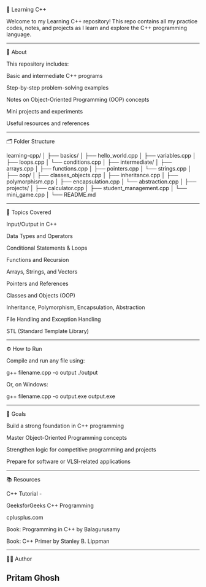 
🚀 Learning C++

Welcome to my Learning C++ repository!
This repo contains all my practice codes, notes, and projects as I learn and explore the C++ programming language.


---

📘 About

This repository includes:

Basic and intermediate C++ programs

Step-by-step problem-solving examples

Notes on Object-Oriented Programming (OOP) concepts

Mini projects and experiments

Useful resources and references



---

🗂 Folder Structure

learning-cpp/
│
├── basics/
│   ├── hello_world.cpp
│   ├── variables.cpp
│   ├── loops.cpp
│   └── conditions.cpp
│
├── intermediate/
│   ├── arrays.cpp
│   ├── functions.cpp
│   ├── pointers.cpp
│   └── strings.cpp
│
├── oop/
│   ├── classes_objects.cpp
│   ├── inheritance.cpp
│   ├── polymorphism.cpp
│   ├── encapsulation.cpp
│   └── abstraction.cpp
│
├── projects/
│   ├── calculator.cpp
│   ├── student_management.cpp
│   └── mini_game.cpp
│
└── README.md


---

🧩 Topics Covered

Input/Output in C++

Data Types and Operators

Conditional Statements & Loops

Functions and Recursion

Arrays, Strings, and Vectors

Pointers and References

Classes and Objects (OOP)

Inheritance, Polymorphism, Encapsulation, Abstraction

File Handling and Exception Handling

STL (Standard Template Library)



---

⚙ How to Run

Compile and run any file using:

g++ filename.cpp -o output
./output

Or, on Windows:

g++ filename.cpp -o output.exe
output.exe


---

🧭 Goals

Build a strong foundation in C++ programming

Master Object-Oriented Programming concepts

Strengthen logic for competitive programming and projects

Prepare for software or VLSI-related applications



---

📚 Resources

C++ Tutorial - 

GeeksforGeeks C++ Programming

cplusplus.com

Book: Programming in C++ by Balagurusamy

Book: C++ Primer by Stanley B. Lippman



---

👨‍💻 Author

Pritam Ghosh
---

